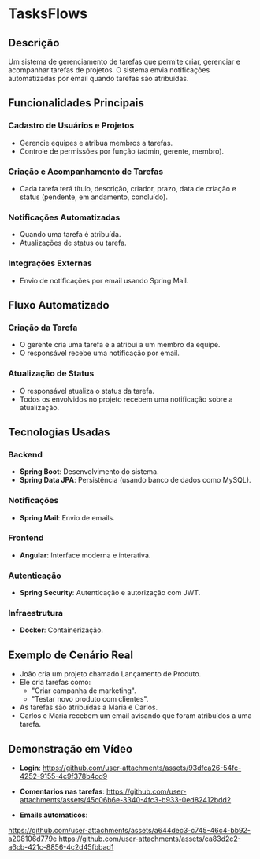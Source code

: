 # TasksFlows

## Descrição

Um sistema de gerenciamento de tarefas que permite criar, gerenciar e acompanhar tarefas de projetos. O sistema envia notificações automatizadas por email quando tarefas são atribuídas.

## Funcionalidades Principais

### Cadastro de Usuários e Projetos

- Gerencie equipes e atribua membros a tarefas.
- Controle de permissões por função (admin, gerente, membro).

### Criação e Acompanhamento de Tarefas

- Cada tarefa terá título, descrição, criador, prazo, data de criação e status (pendente, em andamento, concluído).

### Notificações Automatizadas

- Quando uma tarefa é atribuída.
- Atualizações de status ou tarefa.

### Integrações Externas

- Envio de notificações por email usando Spring Mail.

## Fluxo Automatizado

### Criação da Tarefa

- O gerente cria uma tarefa e a atribui a um membro da equipe.
- O responsável recebe uma notificação por email.

### Atualização de Status

- O responsável atualiza o status da tarefa.
- Todos os envolvidos no projeto recebem uma notificação sobre a atualização.

## Tecnologias Usadas

### Backend

- **Spring Boot**: Desenvolvimento do sistema.
- **Spring Data JPA**: Persistência (usando banco de dados como MySQL).

### Notificações

- **Spring Mail**: Envio de emails.

### Frontend 

- **Angular**: Interface moderna e interativa.

### Autenticação

- **Spring Security**: Autenticação e autorização com JWT.

### Infraestrutura

- **Docker**: Containerização.

## Exemplo de Cenário Real

- João cria um projeto chamado Lançamento de Produto.
- Ele cria tarefas como:
  - "Criar campanha de marketing".
  - "Testar novo produto com clientes".
- As tarefas são atribuídas a Maria e Carlos.
- Carlos e Maria recebem um email avisando que foram atribuídos a uma tarefa.

## Demonstração em Vídeo

- **Login**:
https://github.com/user-attachments/assets/93dfca26-54fc-4252-9155-4c9f378b4cd9

- **Comentarios nas tarefas**:
https://github.com/user-attachments/assets/45c06b6e-3340-4fc3-b933-0ed82412bdd2

- **Emails automaticos**:

https://github.com/user-attachments/assets/a644dec3-c745-46c4-bb92-a208106d779e
https://github.com/user-attachments/assets/ca83d2c2-a6cb-421c-8856-4c2d45fbbad1



